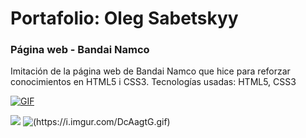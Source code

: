 # Portafolio: Oleg Sabetskyy
### Página web - Bandai Namco
Imitación de la página web de Bandai Namco que hice para reforzar conocimientos en HTML5 i CSS3.
Tecnologías usadas: HTML5, CSS3

[![GIF](https://i.imgur.com/DcAagtG.gif)](https://youtu.be/TeCdlfU-mBU)

![](http://i.imgur.com/60bts.gif)
![(https://i.imgur.com/DcAagtG.gif)](https://youtu.be/TeCdlfU-mBU)
